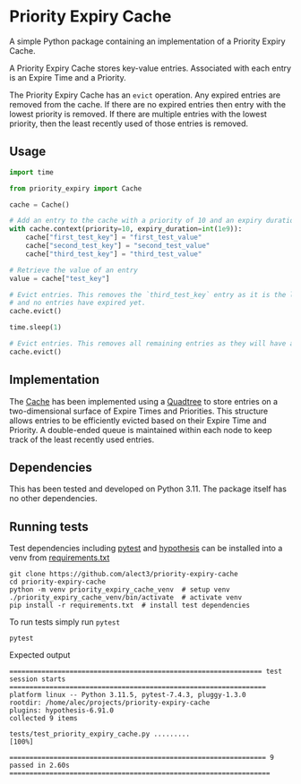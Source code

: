 # Priority Expiry Cache

A simple Python package containing an implementation of a Priority Expiry Cache.

A Priority Expiry Cache stores key-value entries. Associated with each entry is an Expire Time and a Priority. 

The Priority Expiry Cache has an `evict` operation. Any expired entries are removed from the cache. If there are no
expired entries then entry with the lowest priority is removed. If there are multiple entries with the lowest priority, 
then the least recently used of those entries is removed.

## Usage
```python
import time

from priority_expiry import Cache

cache = Cache()

# Add an entry to the cache with a priority of 10 and an expiry duration of one second
with cache.context(priority=10, expiry_duration=int(1e9)):
    cache["first_test_key"] = "first_test_value"
    cache["second_test_key"] = "second_test_value"
    cache["third_test_key"] = "third_test_value"

# Retrieve the value of an entry
value = cache["test_key"]

# Evict entries. This removes the `third_test_key` entry as it is the least recently used 
# and no entries have expired yet.
cache.evict()

time.sleep(1)

# Evict entries. This removes all remaining entries as they will have all expired.
cache.evict()
```

## Implementation
The [Cache](priority_expiry/mappings.py) has been implemented using a [Quadtree](priority_expiry/data_structures.py) to
store entries on a two-dimensional surface of Expire Times and Priorities. This structure allows entries to be 
efficiently evicted based on their Expire Time and Priority. A double-ended queue is maintained within each node to 
keep track of the least recently used entries.

## Dependencies
This has been tested and developed on Python 3.11. The package itself has no other dependencies.

## Running tests
Test dependencies including [pytest](https://docs.pytest.org) and [hypothesis](https://hypothesis.readthedocs.io) can
be installed into a venv from [requirements.txt](requirements.txt)
```shell
git clone https://github.com/alect3/priority-expiry-cache
cd priority-expiry-cache
python -m venv priority_expiry_cache_venv  # setup venv
./priority_expiry_cache_venv/bin/activate  # activate venv
pip install -r requirements.txt  # install test dependencies
```
To run tests simply run `pytest`
```shell
pytest
```
Expected output
```text
=============================================================== test session starts ================================================================
platform linux -- Python 3.11.5, pytest-7.4.3, pluggy-1.3.0
rootdir: /home/alec/projects/priority-expiry-cache
plugins: hypothesis-6.91.0
collected 9 items                                                                                                                                  

tests/test_priority_expiry_cache.py .........                                                                                                [100%]

================================================================ 9 passed in 2.60s =================================================================
```